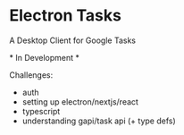 # Electron Tasks
A Desktop Client for Google Tasks

\* In Development *

Challenges:
- auth
- setting up electron/nextjs/react
- typescript
- understanding gapi/task api (+ type defs)
